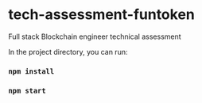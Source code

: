 # tech-assessment-funtoken
Full stack Blockchain engineer technical assessment

In the project directory, you can run:

### `npm install`
### `npm start`
